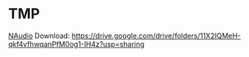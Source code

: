 # TMP
[NAudio](https://github.com/naudio/NAudio) 
Download:
https://drive.google.com/drive/folders/11X2IQMeH-qkf4vfhwqanPfM0og1-IH4z?usp=sharing

